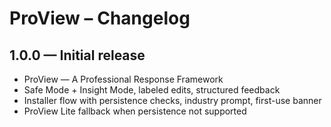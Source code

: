 # ProView – Changelog

## 1.0.0 — Initial release
- ProView — A Professional Response Framework
- Safe Mode + Insight Mode, labeled edits, structured feedback
- Installer flow with persistence checks, industry prompt, first-use banner
- ProView Lite fallback when persistence not supported
